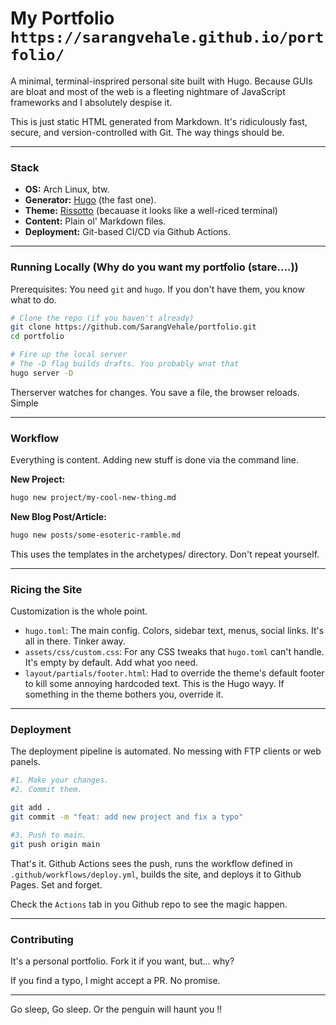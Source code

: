 # My Portfolio `https://sarangvehale.github.io/portfolio/`

A minimal, terminal-insprired personal site built with Hugo. Because GUIs are bloat and most of the web is a fleeting nightmare of JavaScript frameworks and I absolutely despise it.

This is just static HTML generated from Markdown. It's ridiculously fast, secure, and version-controlled with Git. The way things should be.

---

### Stack

- **OS:** Arch Linux, btw.
- **Generator:** [Hugo](https://gohugo.io/) (the fast one).
- **Theme:** [Rissotto](https://github.com/joeroe/risotto) (becauase it looks like a well-riced terminal)
- **Content:** Plain ol' Markdown files.
- **Deployment:** Git-based CI/CD via Github Actions.

---

### Running Locally (Why do you want my portfolio (stare....))

Prerequisites: You need `git` and `hugo`. If you don't have them, you know what to do.

```bash
# Clone the repo (if you haven't already)
git clone https://github.com/SarangVehale/portfolio.git
cd portfolio

# Fire up the local server
# The -D flag builds drafts. You probably wnat that
hugo server -D
```

Therserver watches for changes. You save a file, the browser reloads. Simple

---

### Workflow

Everything is content. Adding new stuff is done via the command line.

**New Project:**

```bash
hugo new project/my-cool-new-thing.md
```

**New Blog Post/Article:**

```bash
hugo new posts/some-esoteric-ramble.md
```

This uses the templates in the archetypes/ directory. Don't repeat yourself.

---

### Ricing the Site

Customization is the whole point.

- `hugo.toml`: The main config. Colors, sidebar text, menus, social links. It's all in there. Tinker away.
- `assets/css/custom.css`: For any CSS tweaks that `hugo.toml` can't handle. It's empty by default. Add what yoo need.
- `layout/partials/footer.html`: Had to override the theme's default footer to kill some annoying hardcoded text. This is the Hugo wayy. If something in the theme bothers you, override it.

---

### Deployment

The deployment pipeline is automated. No messing with FTP clients or web panels.

```bash
#1. Make your changes.
#2. Commit them.

git add .
git commit -m "feat: add new project and fix a typo"

#3. Push to main.
git push origin main
```

That's it. Github Actions sees the push, runs the workflow defined in `.github/workflows/deploy.yml`, builds the site, and deploys it to Github Pages. Set and forget.

Check the `Actions` tab in you Github repo to see the magic happen.

---

### Contributing

It's a personal portfolio. Fork it if you want, but... why?

If you find a typo, I might accept a PR. No promise.

---

Go sleep, Go sleep. Or the penguin will haunt you !!

